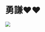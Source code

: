 <title>滿滿的勇謙</title>
<body>
<H1>勇謙❤️❤️</H1>
<img src ="https://scontent.ftpe7-4.fna.fbcdn.net/v/t1.18169-9/18953026_1235395043253377_4269365516033976092_n.jpg?_nc_cat=105&ccb=1-7&_nc_sid=8bfeb9&_nc_ohc=h3H25eMCxOcAX9iHpOv&tn=Q5rkbgpbo4kjV8dh&_nc_ht=scontent.ftpe7-4.fna&oh=00_AT9qLt-YX87XNvhmDlNL7b-r4Qun_CTM3ymbV-V_gCnCeQ&oe=632A7270">
</body>
